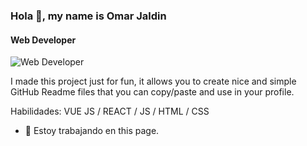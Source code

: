 
### Hola 👋, my name is Omar Jaldin
#### Web Developer
![Web Developer](https://p4.wallpaperbetter.com/wallpaper/574/488/34/mountains-dark-landscape-long-exposure-wallpaper-preview.jpg)


I made this project just for fun, it allows you to create nice and simple GitHub Readme files that you can copy/paste and use in your profile.

Habilidades: VUE JS / REACT / JS / HTML / CSS

- 🔭 Estoy trabajando en this page. 




